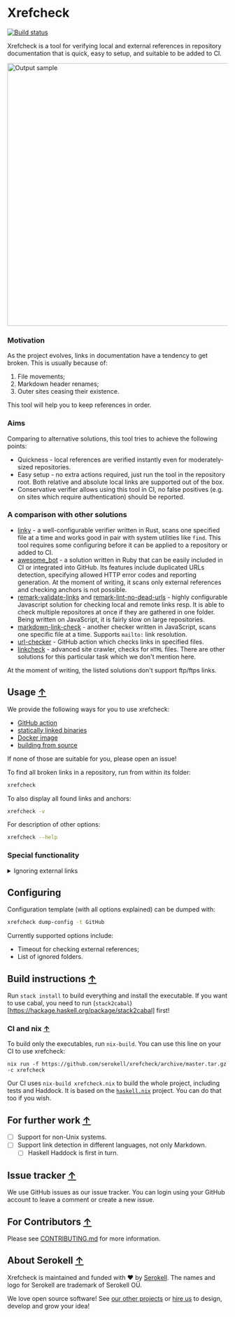 <!--
 - SPDX-FileCopyrightText: 2018-2021 Serokell <https://serokell.io>
 -
 - SPDX-License-Identifier: MPL-2.0
 -->

# Xrefcheck

[![Build status](https://badge.buildkite.com/75461331a6058b334383cdfca1071dc1f908b70cf069d857b7.svg?branch=master)](https://buildkite.com/serokell/xrefcheck)

Xrefcheck is a tool for verifying local and external references in repository documentation that is quick, easy to setup, and suitable to be added to CI.

<img src="https://user-images.githubusercontent.com/5394217/70820564-06b06e00-1dea-11ea-9680-27f661ca2a58.png" alt="Output sample" width="600"/>

### Motivation

As the project evolves, links in documentation have a tendency to get broken. This is usually because of:
1. File movements;
2. Markdown header renames;
3. Outer sites ceasing their existence.

This tool will help you to keep references in order.

### Aims

Comparing to alternative solutions, this tool tries to achieve the following points:

* Quickness - local references are verified instantly even for moderately-sized repositories.
* Easy setup - no extra actions required, just run the tool in the repository root.
Both relative and absolute local links are supported out of the box.
* Conservative verifier allows using this tool in CI, no false positives (e.g. on sites which require authentication) should be reported.

### A comparison with other solutions

* [linky](https://github.com/mattias-p/linky) - a well-configurable verifier written in Rust, scans one specified file at a time and works good in pair with system utilities like `find`.
  This tool requires some configuring before it can be applied to a repository or added to CI.
* [awesome_bot](https://github.com/dkhamsing/awesome_bot) - a solution written in Ruby that can be easily included in CI or integrated into GitHub.
  Its features include duplicated URLs detection, specifying allowed HTTP error codes and reporting generation.
  At the moment of writing, it scans only external references and checking anchors is not possible.
* [remark-validate-links](https://github.com/remarkjs/remark-validate-links) and [remark-lint-no-dead-urls](https://github.com/davidtheclark/remark-lint-no-dead-urls) - highly configurable Javascript solution for checking local and remote links resp.
  It is able to check multiple repositores at once if they are gathered in one folder.
  Being written on JavaScript, it is fairly slow on large repositories.
* [markdown-link-check](https://github.com/tcort/markdown-link-check) - another checker written in JavaScript, scans one specific file at a time.
  Supports `mailto:` link resolution.
* [url-checker](https://github.com/paramt/url-checker) - GitHub action which checks links in specified files.
* [linkcheck](https://github.com/filiph/linkcheck) - advanced site crawler, checks for `HTML` files. There are other solutions for this particular task which we don't mention here.

At the moment of writing, the listed solutions don't support ftp/ftps links.

## Usage [↑](#xrefcheck)

We provide the following ways for you to use xrefcheck:

- [GitHub action](https://github.com/marketplace/actions/xrefcheck)
- [statically linked binaries](https://github.com/serokell/xrefcheck/releases)
- [Docker image](https://hub.docker.com/r/serokell/xrefcheck)
- [building from source](#build-instructions-)

If none of those are suitable for you, please open an issue!

To find all broken links in a repository, run from within its folder:

```sh
xrefcheck
```

To also display all found links and anchors:

```sh
xrefcheck -v
```

For description of other options:

```sh
xrefcheck --help
```


### Special functionality

<details>
  <summary>Ignoring external links</summary>

  If you want some external links to not be verified, you can use one of the following ways to ignore those links:

1. Add the regular expression that matches the ignoring link to the optional `ignoreRefs` parameter of your config file.

    For example:
    ```yaml
    ignoreRefs:
      - https://bad.reference.(org|com)(/?)
    ```
    allows to ignore both `https://bad.reference.org` and `https://bad.reference.com` with or without last "/".

2. Add right in-place annotation using one of the following ignoring modes (each mode is just a comment with a certain syntax).

    * Ignore the link:

        There are several ways to add this annotation:

      * Just add it like a regular text before the ignoring link.

        ```markdown
        Bad ['com' reference](https://bad.reference.com) <!-- xrefcheck: ignore link --> and bad ['org' reference](https://bad.reference.org)
        ```

      * Separate the ignoring link from the annotation and the following text with single new lines.

        ```markdown
        Bad ['com' reference](https://bad.reference.com) and bad <!-- xrefcheck: ignore link -->
        ['org'](https://bad.reference.org)
        reference
        ```

        Therefore only `https://bad.reference.org` will be ignored.

      * If the ignoring link is the first in a paragraph, then the annotation can also be added before a paragraph.

        ```markdown
        <!-- xrefcheck: ignore link -->
        [Bad 'org' reference](https://bad.reference.org)
        [Bad 'com' reference](https://bad.reference.com)
        ```

        It is still the same `https://bad.reference.org` will be ignored in this case.

    * Ignore the paragraph:

        ```markdown
        <!-- xrefcheck: ignore paragraph -->
        Bad ['org' reference](https://bad.reference.org)
        Bad ['com' reference](https://bad.reference.com)

        Bad ['io' reference](https://bad.reference.io)
        ```

        In this way, `https://bad.reference.org` and `https://bad.reference.com` will be ignored and `https://bad.reference.io` will still be verified.

    * Ignore the whole file:
        ```markdown
        <!-- a comment -->
        <!-- another comment -->

        <!-- xrefcheck: ignore file -->
        ...the rest of the file...
        ```

        Using this you can ignore the whole file.
        </details>

## Configuring

Configuration template (with all options explained) can be dumped with:

```sh
xrefcheck dump-config -t GitHub
```

Currently supported options include:
* Timeout for checking external references;
* List of ignored folders.

## Build instructions [↑](#xrefcheck)

Run `stack install` to build everything and install the executable.
If you want to use cabal, you need to run (`stack2cabal`)[https://hackage.haskell.org/package/stack2cabal] first!

### CI and nix [↑](#xrefcheck)

To build only the executables, run `nix-build`. You can use this line on your CI to use xrefcheck:
```
nix run -f https://github.com/serokell/xrefcheck/archive/master.tar.gz -c xrefcheck
```

Our CI uses `nix-build xrefcheck.nix` to build the whole project, including tests and Haddock.
It is based on the [`haskell.nix`](https://input-output-hk.github.io/haskell.nix/) project.
You can do that too if you wish.

## For further work [↑](#xrefcheck)

- [ ] Support for non-Unix systems.
- [ ] Support link detection in different languages, not only Markdown.
  - [ ] Haskell Haddock is first in turn.

## Issue tracker [↑](#xrefcheck)

We use GitHub issues as our issue tracker.
You can login using your GitHub account to leave a comment or create a new issue.

## For Contributors [↑](#xrefcheck)

Please see [CONTRIBUTING.md](/.github/CONTRIBUTING.md) for more information.

## About Serokell [↑](#xrefcheck)

Xrefcheck is maintained and funded with ❤️ by [Serokell](https://serokell.io/).
The names and logo for Serokell are trademark of Serokell OÜ.

We love open source software! See [our other projects](https://serokell.io/community?utm_source=github) or [hire us](https://serokell.io/hire-us?utm_source=github) to design, develop and grow your idea!
